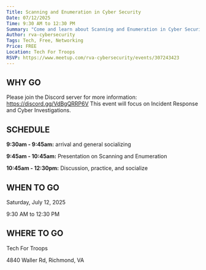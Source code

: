 ```yaml
---
Title: Scanning and Enumeration in Cyber Security
Date: 07/12/2025
Time: 9:30 AM to 12:30 PM
Summary: "Come and learn about Scanning and Enumeration in Cyber Security."
Author: rva-cybersecurity
Tags: Tech, Free, Networking
Price: FREE
Location: Tech For Troops
RSVP: https://www.meetup.com/rva-cybersecurity/events/307243423
---
```


## WHY GO

Please join the Discord server for more information: https://discord.gg/VdBgQRRP6V
This event will focus on Incident Response and Cyber Investigations.

## SCHEDULE

**9:30am - 9:45am:** arrival and general socializing

**9:45am - 10:45am:** Presentation on Scanning and Enumeration

**10:45am - 12:30pm:** Discussion, practice, and socialize

## WHEN TO GO

Saturday, July 12, 2025

9:30 AM to 12:30 PM

## WHERE TO GO

Tech For Troops

4840 Waller Rd, Richmond, VA
